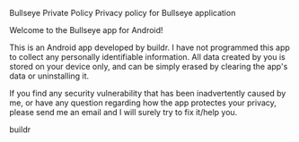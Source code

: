 Bullseye Private Policy
Privacy policy for Bullseye application

Welcome to the Bullseye app for Android!

This is an Android app developed by buildr. I have not programmed this app to collect any personally identifiable information. All data created by you is stored on your device only, and can be simply erased by clearing the app's data or uninstalling it.

If you find any security vulnerability that has been inadvertently caused by me, or have any question regarding how the app protectes your privacy, please send me an email and I will surely try to fix it/help you.

buildr
